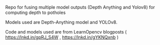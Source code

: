 Repo for fusing multiple model outputs (Depth Anything and Yolov8) for computing depth to potholes

Models used are Depth-Anything model and YOLOv8. 

Code and models used are from LearnOpencv blogposts ( https://lnkd.in/gpRJ_S4W , https://lnkd.in/gYKNQxnb )

